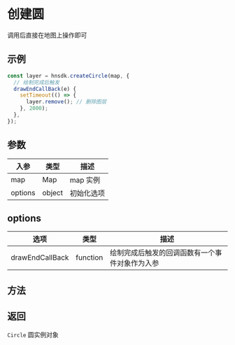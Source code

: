 # 创建圆

调用后直接在地图上操作即可

## 示例

```ts
const layer = hnsdk.createCircle(map, {
  // 绘制完成后触发
  drawEndCallBack(e) {
    setTimeout(() => {
      layer.remove(); // 删除图层
    }, 2000);
  },
});
```

## 参数

| 入参    | 类型   | 描述       |
| ------- | ------ | ---------- |
| map     | Map    | map 实例   |
| options | object | 初始化选项 |

## options

| 选项            | 类型     | 描述                                           |
| --------------- | -------- | ---------------------------------------------- |
| drawEndCallBack | function | 绘制完成后触发的回调函数有一个事件对象作为入参 |

## 方法

<LayerMethodsTable />

## 返回

`Circle` 圆实例对象
